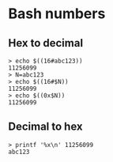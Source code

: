 # Bash numbers

## Hex to decimal

```
> echo $((16#abc123))
11256099
> N=abc123
> echo $((16#$N))
11256099
> echo $((0x$N))
11256099
```


## Decimal to hex

```
> printf '%x\n' 11256099
abc123
```

